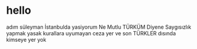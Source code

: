 # hello
adım süleyman
İstanbulda yasiyorum
Ne Mutlu TÜRKÜM Diyene
Saygısızlık yapmak yasak
kurallara uyumayan ceza yer
ve son TÜRKLER dısında kimseye yer yok
